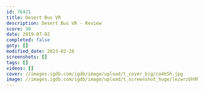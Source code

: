 ```yaml
---
id: 76421
title: Desert Bus VR
description: Desert Bus VR - Review
score: 30
date: 2019-07-02
completed: false
goty: []
modified_date: 2023-02-28
screenshots: []
tags: []
videos: []
cover: //images.igdb.com/igdb/image/upload/t_cover_big/co4b5h.jpg
image: //images.igdb.com/igdb/image/upload/t_screenshot_huge/lezwrzbh9he0jdkpngly.jpg
---
```

